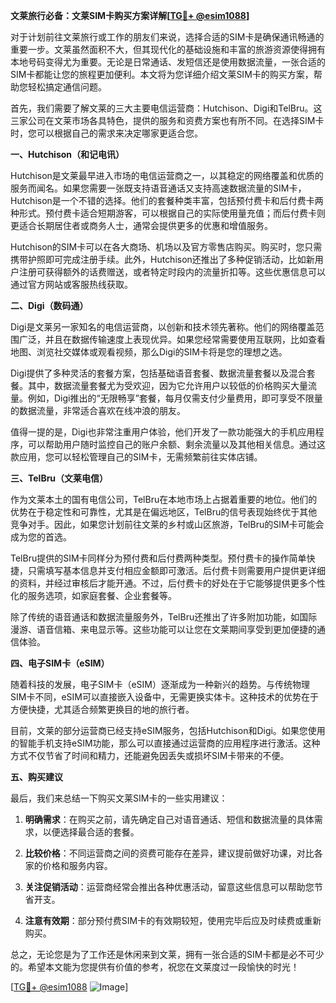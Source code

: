 **文莱旅行必备：文莱SIM卡购买方案详解[[TG💪+ @esim1088](https://t.me/s/esim1088)]**

对于计划前往文莱旅行或工作的朋友们来说，选择合适的SIM卡是确保通讯畅通的重要一步。文莱虽然面积不大，但其现代化的基础设施和丰富的旅游资源使得拥有本地号码变得尤为重要。无论是日常通话、发短信还是使用数据流量，一张合适的SIM卡都能让您的旅程更加便利。本文将为您详细介绍文莱SIM卡的购买方案，帮助您轻松搞定通信问题。

首先，我们需要了解文莱的三大主要电信运营商：Hutchison、Digi和TelBru。这三家公司在文莱市场各具特色，提供的服务和资费方案也有所不同。在选择SIM卡时，您可以根据自己的需求来决定哪家更适合您。

**一、Hutchison（和记电讯）**

Hutchison是文莱最早进入市场的电信运营商之一，以其稳定的网络覆盖和优质的服务而闻名。如果您需要一张既支持语音通话又支持高速数据流量的SIM卡，Hutchison是一个不错的选择。他们的套餐种类丰富，包括预付费卡和后付费卡两种形式。预付费卡适合短期游客，可以根据自己的实际使用量充值；而后付费卡则更适合长期居住者或商务人士，通常会提供更多的优惠和增值服务。

Hutchison的SIM卡可以在各大商场、机场以及官方零售店购买。购买时，您只需携带护照即可完成注册手续。此外，Hutchison还推出了多种促销活动，比如新用户注册可获得额外的话费赠送，或者特定时段内的流量折扣等。这些优惠信息可以通过官方网站或客服热线获取。

**二、Digi（数码通）**

Digi是文莱另一家知名的电信运营商，以创新和技术领先著称。他们的网络覆盖范围广泛，并且在数据传输速度上表现优异。如果您经常需要使用互联网，比如查看地图、浏览社交媒体或观看视频，那么Digi的SIM卡将是您的理想之选。

Digi提供了多种灵活的套餐方案，包括基础语音套餐、数据流量套餐以及混合套餐。其中，数据流量套餐尤为受欢迎，因为它允许用户以较低的价格购买大量流量。例如，Digi推出的“无限畅享”套餐，每月仅需支付少量费用，即可享受不限量的数据流量，非常适合喜欢在线冲浪的朋友。

值得一提的是，Digi也非常注重用户体验，他们开发了一款功能强大的手机应用程序，可以帮助用户随时监控自己的账户余额、剩余流量以及其他相关信息。通过这款应用，您可以轻松管理自己的SIM卡，无需频繁前往实体店铺。

**三、TelBru（文莱电信）**

作为文莱本土的国有电信公司，TelBru在本地市场上占据着重要的地位。他们的优势在于稳定性和可靠性，尤其是在偏远地区，TelBru的信号表现始终优于其他竞争对手。因此，如果您计划前往文莱的乡村或山区旅游，TelBru的SIM卡可能会成为您的首选。

TelBru提供的SIM卡同样分为预付费和后付费两种类型。预付费卡的操作简单快捷，只需填写基本信息并支付相应金额即可激活。后付费卡则需要用户提供更详细的资料，并经过审核后才能开通。不过，后付费卡的好处在于它能够提供更多个性化的服务选项，如家庭套餐、企业套餐等。

除了传统的语音通话和数据流量服务外，TelBru还推出了许多附加功能，如国际漫游、语音信箱、来电显示等。这些功能可以让您在文莱期间享受到更加便捷的通信体验。

**四、电子SIM卡（eSIM）**

随着科技的发展，电子SIM卡（eSIM）逐渐成为一种新兴的趋势。与传统物理SIM卡不同，eSIM可以直接嵌入设备中，无需更换实体卡。这种技术的优势在于方便快捷，尤其适合频繁更换目的地的旅行者。

目前，文莱的部分运营商已经支持eSIM服务，包括Hutchison和Digi。如果您使用的智能手机支持eSIM功能，那么可以直接通过运营商的应用程序进行激活。这种方式不仅节省了时间和精力，还能避免因丢失或损坏SIM卡带来的不便。

**五、购买建议**

最后，我们来总结一下购买文莱SIM卡的一些实用建议：

1. **明确需求**：在购买之前，请先确定自己对语音通话、短信和数据流量的具体需求，以便选择最合适的套餐。
   
2. **比较价格**：不同运营商之间的资费可能存在差异，建议提前做好功课，对比各家的价格和服务内容。

3. **关注促销活动**：运营商经常会推出各种优惠活动，留意这些信息可以帮助您节省开支。

4. **注意有效期**：部分预付费SIM卡的有效期较短，使用完毕后应及时续费或重新购买。

总之，无论您是为了工作还是休闲来到文莱，拥有一张合适的SIM卡都是必不可少的。希望本文能为您提供有价值的参考，祝您在文莱度过一段愉快的时光！

[[TG💪+ @esim1088](https://t.me/s/esim1088) ![Image](https://i.postimg.cc/4NQfJmqS/Snipaste-2025-05-13-00-14-12.png)]